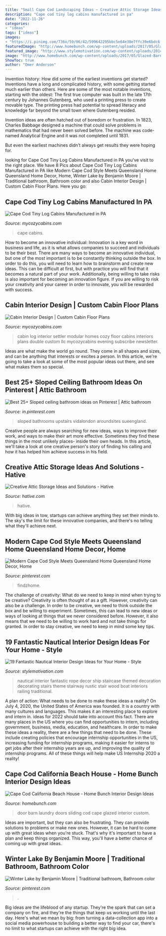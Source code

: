 ```yaml
---
title: "Small Cape Cod Landscaping Ideas ~ Creative Attic Storage Ideas And Solutions"
description: "Cape cod tiny log cabins manufactured in pa"
date: "2022-11-26"
categories:
- "ideas"
tags: ["ideas"]
images:
- "https://i.pinimg.com/736x/59/96/42/599642295bbc5e64e30e7ffc39e6bdc6.jpg"
featuredImage: "http://www.homebunch.com/wp-content/uploads/2017/05/Glazed-Barn-Door.jpg"
featured_image: "http://www.stylemotivation.com/wp-content/uploads/2014/01/19-Fantastic-Nautical-Interior-Design-Ideas-for-Your-Home-18.jpg"
image: "http://www.homebunch.com/wp-content/uploads/2017/05/Glazed-Barn-Door.jpg"
ShowToc: true
author: "Omer Anderson"
---
```



Invention history: How did some of the earliest inventions get started?
Inventions have a long and complicated history, with some getting started much earlier than others. Here are some of the most notable inventions, starting with the oldest:
The first true computer was built in the late 17th century by Johannes Gutenberg, who used a printing press to create movable type. The printing press had potential to spread literacy and knowledge far beyond the small town where Gutenberg resided.

Invention ideas are often hatched out of boredom or frustration. In 1823, Charles Babbage designed a machine that could solve problems in mathematics that had never been solved before. The machine was code-named Analytical Engine and it was not completed until 1831.

But even the earliest machines didn’t always get results they were hoping for.

	

		
looking for Cape Cod Tiny Log Cabins Manufactured in PA you've visit to the right place. We have 8 Pics about Cape Cod Tiny Log Cabins Manufactured in PA like Modern Cape Cod Style Meets Queensland Home Queensland Home Decor, Home, Winter Lake by Benjamin Moore | Traditional bathroom, Bathroom color and also Cabin Interior Design | Custom Cabin Floor Plans. Here you go:
		
    
## Cape Cod Tiny Log Cabins Manufactured In PA

<img loading=lazy src="https://www.mycozycabins.com/wp-content/uploads/2016/09/SS_MH14_07-1024x768.jpg" onerror="this.onerror=null;this.src='https://tse1.mm.bing.net/th?id=OIP.5FUzQ7AzN97ldUlGKTmFZAHaFj&amp;pid=15.1';" alt="Cape Cod Tiny Log Cabins Manufactured in PA">

_Source: mycozycabins.com_

>cape cabins. 

	

How to become an innovative individual:
Innovation is a key word in business and life, as it is what allows companies to succeed and individuals to be their best. There are many ways to become an innovative individual, but one of the most important is to be constantly thinking outside the box. In order to do this, you will need to learn how to brainstorm and create new ideas. This can be difficult at first, but with practice you will find that it becomes a natural part of your work. Additionally, being willing to take risks is also important for becoming an innovation figure. If you are willing to risk your creativity and your career in order to innovate, you will be rewarded with success.

    
## Cabin Interior Design | Custom Cabin Floor Plans

<img loading=lazy src="https://www.mycozycabins.com/wp-content/uploads/2016/09/SettlerGR-1024x768.jpg" onerror="this.onerror=null;this.src='https://tse2.mm.bing.net/th?id=OIP.aq4n5qSmVXq77fxN-W14mgHaFj&amp;pid=15.1';" alt="Cabin Interior Design | Custom Cabin Floor Plans">

_Source: mycozycabins.com_

>cabin log interior settler modular homes cozy floor cabins interiors plans double custom llc mycozycabins evening subscribe newsletter. 

	

Ideas are what make the world go round. They come in all shapes and sizes, and can be anything that interests or excites a person. In this article, we're going to take a look at some of the most popular ideas out there, and see what makes them so special.

    
## Best 25+ Sloped Ceiling Bathroom Ideas On Pinterest | Attic Bathroom

<img loading=lazy src="https://i.pinimg.com/736x/59/96/42/599642295bbc5e64e30e7ffc39e6bdc6.jpg" onerror="this.onerror=null;this.src='https://tse1.mm.bing.net/th?id=OIP.53QiJTmsER9eMwU9oX8kyQHaJn&amp;pid=15.1';" alt="Best 25+ Sloped ceiling bathroom ideas on Pinterest | Attic bathroom">

_Source: in.pinterest.com_

>sloped bathrooms upstairs vidalondon aroundsites sueengland. 

	

Creative people are always searching for new ideas, ways to improve their work, and ways to make their art more effective. Sometimes they find these things in the most unlikely places- inside their own heads. In this article, we'll take a look at one creative person's story of finding his calling and how it has helped him achieve success in his field.

    
## Creative Attic Storage Ideas And Solutions - Hative

<img loading=lazy src="http://hative.com/wp-content/uploads/2015/03/attic-storage-ideas/3-attic-storage-ideas-solutions.jpg" onerror="this.onerror=null;this.src='https://tse1.mm.bing.net/th?id=OIP.hqfCzKlrU0ElPljRXPSPvAHaLc&amp;pid=15.1';" alt="Creative Attic Storage Ideas and Solutions - Hative">

_Source: hative.com_

>hative. 

	

With big ideas in tow, startups can achieve anything they set their minds to. The sky's the limit for these innovative companies, and there's no telling what they'll achieve next.

    
## Modern Cape Cod Style Meets Queensland Home Queensland Home Decor, Home

<img loading=lazy src="https://i.pinimg.com/736x/04/d3/ad/04d3ad69c65cbbe2cfc48732668b7ffb.jpg" onerror="this.onerror=null;this.src='https://tse1.mm.bing.net/th?id=OIP.Y6QPg_DJ3_25XfAl24yXRQHaHa&amp;pid=15.1';" alt="Modern Cape Cod Style Meets Queensland Home Queensland Home Decor, Home">

_Source: pinterest.com_

>findzhome. 

	

The challenge of creativity: What do we need to keep in mind when trying to be creative?
Creativity is often thought of as a gift. However, creativity can also be a challenge. In order to be creative, we need to think outside the box and be willing to experiment. Sometimes, this can lead to new ideas or ways of looking at things that we never considered before. However, it also means that we need to be willing to work hard and not take things for granted. In order to stay creative, we need to keep in mind some key tips.

    
## 19 Fantastic Nautical Interior Design Ideas For Your Home - Style

<img loading=lazy src="http://www.stylemotivation.com/wp-content/uploads/2014/01/19-Fantastic-Nautical-Interior-Design-Ideas-for-Your-Home-18.jpg" onerror="this.onerror=null;this.src='https://tse3.mm.bing.net/th?id=OIP.amTF8fLVSVrmLeA-W-33fAHaKN&amp;pid=15.1';" alt="19 Fantastic Nautical Interior Design Ideas for Your Home - Style">

_Source: stylemotivation.com_

>nautical interior fantastic rope decor ship staircase themed decoration decorating stairs theme stairway rustic stair wood boat interiors railing traditional. 

	

A plan of action: What needs to be done to make these ideas a reality?
On July 4, 2020, the United States of America was founded. It is a country with many cultures and languages. This makes it an interesting place to explore and intern in. ideas for 2022 should take into account this fact. There are many places in the US where you can find opportunities to intern, including government, business, media, education, and healthcare. 
In order to make these ideas a reality, there are a few things that need to be done. These include creating policies that encourage internship opportunities in the US, increasing funding for internship programs, making it easier for interns to get jobs after their internship years are up, and improving the quality of internship programs. All of these things will help make US Internship 2020 a reality!

    
## Cape Cod California Beach House - Home Bunch Interior Design Ideas

<img loading=lazy src="http://www.homebunch.com/wp-content/uploads/2017/05/Glazed-Barn-Door.jpg" onerror="this.onerror=null;this.src='https://tse4.mm.bing.net/th?id=OIP.Ez_IIdzEqYhfxFQUXjstpgHaLH&amp;pid=15.1';" alt="Cape Cod California Beach House - Home Bunch Interior Design Ideas">

_Source: homebunch.com_

>door barn laundry doors sliding cod cape glazed interior custom. 

	

Ideas are important, but they can also be frustrating. They can provide solutions to problems or make new ones. However, it can be hard to come up with great ideas when you're stuck. That's why it's important to have a plan and keep things organized. This way, you'll have a better chance of coming up with great ideas.

    
## Winter Lake By Benjamin Moore | Traditional Bathroom, Bathroom Color

<img loading=lazy src="https://i.pinimg.com/736x/c3/43/26/c34326b17322bdc9d9bf83f26452c63c.jpg" onerror="this.onerror=null;this.src='https://tse2.mm.bing.net/th?id=OIP.O1v3kRYifTBujV1x_WX3NAHaE5&amp;pid=15.1';" alt="Winter Lake by Benjamin Moore | Traditional bathroom, Bathroom color">

_Source: pinterest.com_

>. 

	

Big ideas are the lifeblood of any startup. They're the spark that can set a company on fire, and they're the things that keep us working until the last day. Here's what we mean by big: from turning a data-collection app into a social media powerhouse to building a better way to find your car, there's no limit to what startups can achieve with the right big idea.

